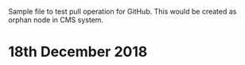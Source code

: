 Sample file to test pull operation for GitHub. This would be created as orphan node in CMS system.
# 18th December 2018
